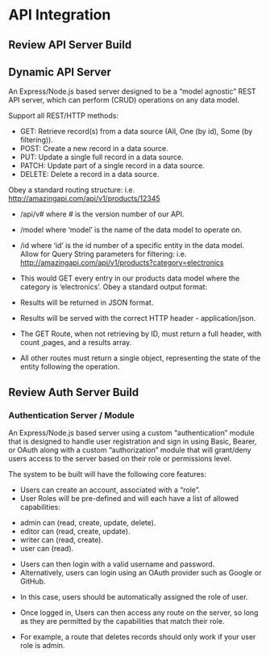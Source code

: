 # API Integration
## Review API Server Build
## Dynamic API Server
An Express/Node.js based server designed to be a “model agnostic” REST API server, which can perform (CRUD) operations on any data model.

Support all REST/HTTP methods:

* GET: Retrieve record(s) from a data source (All, One (by id), Some (by filtering)).
* POST: Create a new record in a data source.
* PUT: Update a single full record in a data source.
* PATCH: Update part of a single record in a data source.
* DELETE: Delete a record in a data source.

Obey a standard routing structure: i.e. http://amazingapi.com/api/v1/products/12345

* /api/v# where # is the version number of our API.
* /model where ‘model’ is the name of the data model to operate on.
* /id where ‘id’ is the id number of a specific entity in the data model.
Allow for Query String parameters for filtering: i.e. http://amazingapi.com/api/v1/products?category=electronics

* This would GET every entry in our products data model where the category is ‘electronics’.
Obey a standard output format:

* Results will be returned in JSON format.
* Results will be served with the correct HTTP header - application/json.
* The GET Route, when not retrieving by ID, must return a full header, with count ,pages, and a results array.
* All other routes must return a single object, representing the state of the entity following the operation.
## Review Auth Server Build
### Authentication Server / Module
An Express/Node.js based server using a custom “authentication” module that is designed to handle user registration and sign in using Basic, Bearer, or OAuth along with a custom “authorization” module that will grant/deny users access to the server based on their role or permissions level.

The system to be built will have the following core features:

* Users can create an account, associated with a “role”.
* User Roles will be pre-defined and will each have a list of allowed capabilities:
- admin can (read, create, update, delete).
- editor can (read, create, update).
- writer can (read, create).
- user can (read).
* Users can then login with a valid username and password.
* Alternatively, users can login using an OAuth provider such as Google or GitHub.
- In this case, users should be automatically assigned the role of user.
* Once logged in, Users can then access any route on the server, so long as they are permitted by the capabilities that match their role.
- For example, a route that deletes records should only work if your user role is admin.
